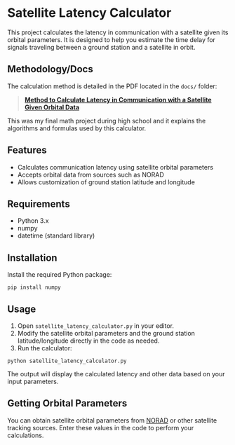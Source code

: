 # Satellite Latency Calculator

This project calculates the latency in communication with a satellite given its orbital parameters. It is designed to help you estimate the time delay for signals traveling between a ground station and a satellite in orbit.

## Methodology/Docs
The calculation method is detailed in the PDF located in the `docs/` folder:

> **[Method to Calculate Latency in Communication with a Satellite Given Orbital Data](/docs/Method%20to%20Calculate%20Latency%20in%20Communication%20with%20a%20Satellite%20Given%20Orbital%20Data.pdf)**

This was my final math project during high school and it explains the algorithms and formulas used by this calculator.

## Features
- Calculates communication latency using satellite orbital parameters
- Accepts orbital data from sources such as NORAD
- Allows customization of ground station latitude and longitude

## Requirements
- Python 3.x
- numpy
- datetime (standard library)

## Installation
Install the required Python package:

```pwsh
pip install numpy
```

## Usage
1. Open `satellite_latency_calculator.py` in your editor.
2. Modify the satellite orbital parameters and the ground station latitude/longitude directly in the code as needed.
3. Run the calculator:

```pwsh
python satellite_latency_calculator.py
```

The output will display the calculated latency and other data based on your input parameters.

## Getting Orbital Parameters
You can obtain satellite orbital parameters from [NORAD](https://celestrak.org/NORAD/elements/) or other satellite tracking sources. Enter these values in the code to perform your calculations.
